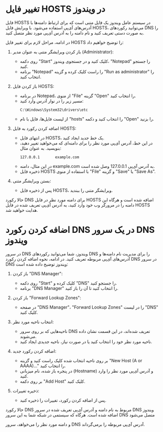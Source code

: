 # تغییر فایل HOSTS در ویندوز

فایل HOSTS در سیستم عامل ویندوز یک فایل متنی است که برای ارتباط دامنه‌ها با آدرس‌های آی‌پی استفاده می‌شود. با ویرایش فایل HOSTS، می‌توانید رکوردهای DNS را به صورت دستی تعریف کنید و نام دامنه را به آدرس آی‌پی مورد نظر متصل کنید.

در ادامه، مراحل لازم برای تغییر فایل HOSTS را توضیح خواهیم داد:

1. باز کردن ویرایشگر متنی به عنوان مدیر (Administrator):
   - روی دکمه "Start" کلیک کنید و در جستجوی ویندوز، "Notepad" را جستجو کنید.
   - برنامه "Notepad" را راست کلیک کرده و گزینه "Run as administrator" را انتخاب کنید.

2. باز کردن فایل HOSTS:
   - در برنامه Notepad، از منوی "File" گزینه "Open" را انتخاب کنید.
   - مسیر زیر را در نوار آدرس وارد کنید:
     ```
     C:\Windows\System32\drivers\etc
     ```
   - از لیست فایل‌ها، فایل با نام "hosts" را انتخاب کنید و دکمه "Open" را بزنید.

3. اضافه کردن رکورد به فایل HOSTS:
   - در انتهای فایل HOSTS، یک خط جدید ایجاد کنید.
   - در این خط، آدرس آی‌پی مورد نظر را برای دامنه‌ای که می‌خواهید تغییر دهید، بنویسید. به عنوان مثال:
     ```
     127.0.0.1       example.com
     ```
   - در این مثال، دامنه example.com به آدرس آی‌پی 127.0.0.1 وصل شده است.
   - ذخیره فایل HOSTS با استفاده از منوی "File" و گزینه "Save" یا "Save As".

4. بستن ویرایشگر متنی:
   - پس از ذخیره فایل HOSTS، ویرایشگر متنی را ببندید.

حالا رکورد DNS برای دامنه مورد نظر در فایل HOSTS اضافه شده است و هرگاه این دامنه را در مرورگر وب خود وارد کنید، به آدرس آی‌پی تعریف شده در فایل HOSTS هدایت خواهید شد.

# اضافه کردن رکورد DNS در یک سرور DNS ویندوز

در سرور DNS ویندوز، شما می‌توانید رکوردهای DNS را برای مدیریت نام دامنه‌ها و آدرس‌های آی‌پی مربوطه تعریف کنید. در ادامه، نحوه اضافه کردن رکورد DNS در سرور DNS ویندوز توضیح داده شده است:

1. باز کردن "DNS Manager":
   - روی دکمه "Start" کلیک کرده و "DNS" را جستجو کنید.
   - برنامه "DNS Manager" را انتخاب کنید تا آن را باز کنید.

2. باز کردن "Forward Lookup Zones":
   - در صفحه "DNS Manager"، "Forward Lookup Zones" را در لیست "DNS" کلیک کنید.

3. انتخاب ناحیه مورد نظر:
   - ناحیه‌هایی که بر روی سرور DNS تعریف شده‌اند، در این قسمت نشان داده می‌شوند.
   - ناحیه مورد نظر خود را انتخاب کنید یا در صورت نیاز، ناحیه جدیدی ایجاد کنید.

4. اضافه کردن رکورد جدید:
   - بر روی ناحیه انتخاب شده کلیک راست کنید و گزینه "New Host (A or AAAA)..." را انتخاب کنید.
   - در پنجره باز شده، نام میزبانی (Hostname) و آدرس آی‌پی مورد نظر را وارد کنید.
   - بر روی دکمه "Add Host" کلیک کنید.

5. ذخیره تغییرات:
   - پس از اضافه کردن رکورد، تغییرات را ذخیره کنید.

حالا رکورد DNS مربوط به نام دامنه و آدرس آی‌پی تعریف شده در سرور DNS ویندوز اضافه شده است. هرگاه که سیستمی در شبکه شما به این سرور DNS متصل می‌شود

 و دامنه مورد نظر را می‌خواهد، سرور DNS آدرس آی‌پی مربوطه را برمی‌گرداند.